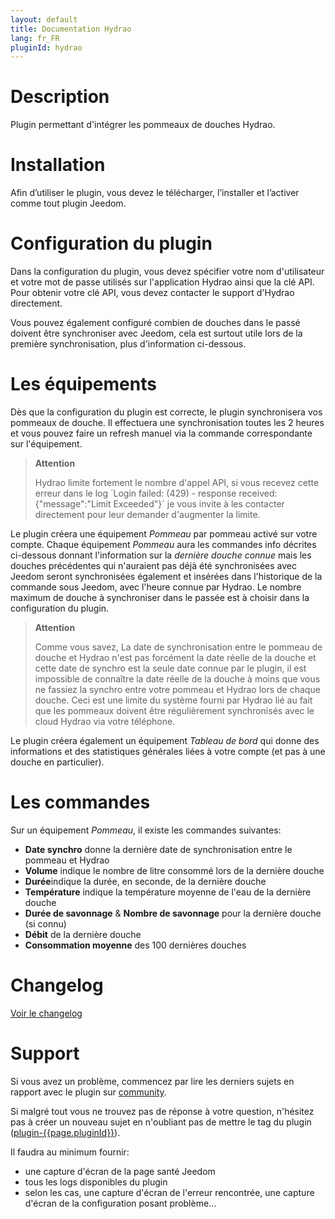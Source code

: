 ```yaml
---
layout: default
title: Documentation Hydrao
lang: fr_FR
pluginId: hydrao
---
```


# Description

Plugin permettant d'intégrer les pommeaux de douches Hydrao.

# Installation

Afin d’utiliser le plugin, vous devez le télécharger, l’installer et l’activer comme tout plugin Jeedom.

# Configuration du plugin

Dans la configuration du plugin, vous devez spécifier votre nom d'utilisateur et votre mot de passe utilisés sur l'application Hydrao ainsi que la clé API. Pour obtenir votre clé API, vous devez contacter le support d'Hydrao directement.

Vous pouvez également configuré combien de douches dans le passé doivent être synchroniser avec Jeedom, cela est surtout utile lors de la première synchronisation, plus d'information ci-dessous.

# Les équipements

Dès que la configuration du plugin est correcte, le plugin synchronisera vos pommeaux de douche.
Il effectuera une synchronisation toutes les 2 heures et vous pouvez faire un refresh manuel via la commande correspondante sur l'équipement.

> **Attention**
>
> Hydrao limite fortement le nombre d'appel API, si vous recevez cette erreur dans le log ´Login failed: (429) - response received: {"message":"Limit Exceeded"}´ je vous invite à les contacter directement pour leur demander d'augmenter la limite.

Le plugin créera une équipement *Pommeau* par pommeau activé sur votre compte. Chaque équipement *Pommeau* aura les commandes info décrites ci-dessous donnant l'information sur la *dernière douche connue* mais les douches précédentes qui n'auraient pas déjà été synchronisées avec Jeedom seront synchronisées également et insérées dans l'historique de la commande sous Jeedom, avec l'heure connue par Hydrao. Le nombre maximum de douche à synchroniser dans le passée est à choisir dans la configuration du plugin.

> **Attention**
>
> Comme vous savez, La date de synchronisation entre le pommeau de douche et Hydrao n'est pas forcément la date réelle de la douche et cette date de synchro est la seule date connue par le plugin, il est impossible de connaître la date réelle de la douche à moins que vous ne fassiez la synchro entre votre pommeau et Hydrao lors de chaque douche. Ceci est une limite du système fourni par Hydrao lié au fait que les pommeaux doivent être régulièrement synchronisés avec le cloud Hydrao via votre téléphone.

Le plugin créera également un équipement *Tableau de bord* qui donne des informations et des statistiques générales liées à votre compte (et pas à une douche en particulier).

# Les commandes

Sur un équipement *Pommeau*, il existe les commandes suivantes:

- **Date synchro** donne la dernière date de synchronisation entre le pommeau et Hydrao
- **Volume** indique le nombre de litre consommé lors de la dernière douche
- **Durée**indique la durée, en seconde, de la dernière douche
- **Température** indique la température moyenne de l'eau de la dernière douche
- **Durée de savonnage** & **Nombre de savonnage** pour la dernière douche (si connu)
- **Débit** de la dernière douche
- **Consommation moyenne** des 100 dernières douches

# Changelog

[Voir le changelog](./changelog)

# Support

Si vous avez un problème, commencez par lire les derniers sujets en rapport avec le plugin sur [community]({{site.forum}}/tag/plugin-{{page.pluginId}}).

Si malgré tout vous ne trouvez pas de réponse à votre question, n'hésitez pas à créer un nouveau sujet en n'oubliant pas de mettre le tag du plugin ([plugin-{{page.pluginId}}]({{site.forum}}/tag/plugin-{{page.pluginId}})).

Il faudra au minimum fournir:

- une capture d'écran de la page santé Jeedom
- tous les logs disponibles du plugin
- selon les cas, une capture d'écran de l'erreur rencontrée, une capture d'écran de la configuration posant problème...
